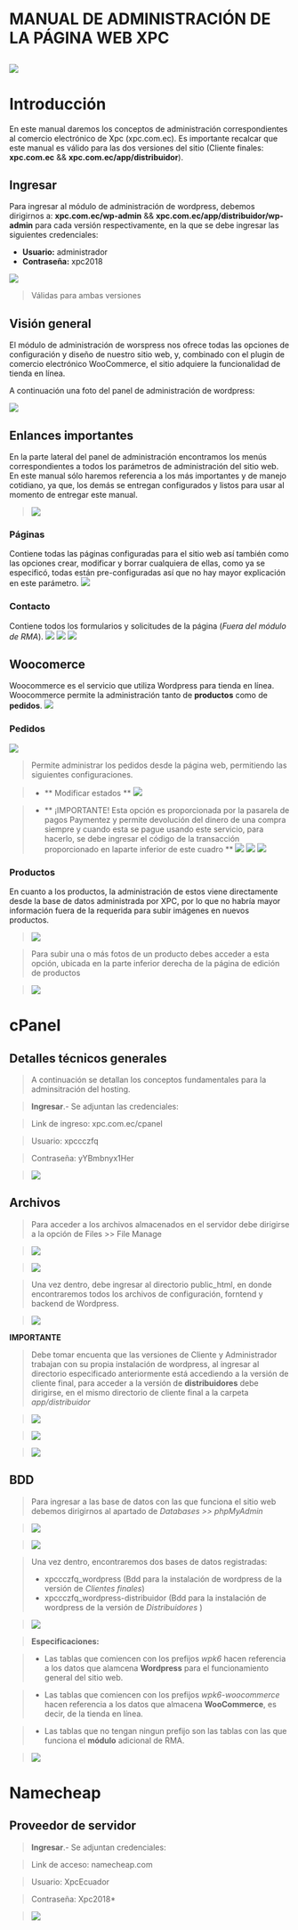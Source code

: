 # MANUAL DE ADMINISTRACIÓN DE LA PÁGINA WEB XPC

![](https://xpc.com.ec/guides-images/2.png)
------

# Introducción
En este manual daremos los conceptos de administración correspondientes al comercio electrónico de Xpc (xpc.com.ec). Es importante recalcar que este manual es válido para las dos versiones del sitio (Cliente finales: **xpc.com.ec** && **xpc.com.ec/app/distribuidor**).

## Ingresar
Para ingresar al módulo de administración de wordpress, debemos dirigirnos a: **xpc.com.ec/wp-admin** && **xpc.com.ec/app/distribuidor/wp-admin** para cada versión respectivamente, en la que se debe ingresar las siguientes credenciales:

- **Usuario:** administrador
- **Contraseña:** xpc2018

![](https://xpc.com.ec/guides-images/a1.png)

> Válidas para ambas versiones

## Visión general
El módulo de administración de worspress nos ofrece todas las opciones de configuración y diseño de nuestro sitio web, y, combinado con el plugin de comercio electrónico WooCommerce, el sitio adquiere la funcionalidad de tienda en línea.

A continuación una foto del panel de administración de wordpress:

![](https://xpc.com.ec/guides-images/a2.png)

## Enlances importantes
En la parte lateral del panel de administración encontramos los menús correspondientes a todos los parámetros de administración del sitio web. En este manual sólo haremos referencia a los más importantes y de manejo cotidiano, ya que, los demás se entregan configurados y listos para usar al momento de entregar este manual.

> ![](https://xpc.com.ec/guides-images/a3.png)

### Páginas 
Contiene todas las páginas configuradas para el sitio web así también como las opciones crear, modificar y borrar cualquiera de ellas, como ya se especificó, todas están pre-configuradas así que no hay mayor explicación en este parámetro.
![](https://xpc.com.ec/guides-images/a4.png)

### Contacto
Contiene todos los formularios y solicitudes de la página (*Fuera del módulo de RMA*).
![](https://xpc.com.ec/guides-images/a5.png)
![](https://xpc.com.ec/guides-images/a6.png)
![](https://xpc.com.ec/guides-images/a7.png)

## Woocomerce
Woocommerce es el servicio que utiliza Wordpress para tienda en línea. Woocommerce permite la administración tanto de **productos** como de **pedidos**.
![](https://xpc.com.ec/guides-images/a8.png)

### Pedidos
![](https://xpc.com.ec/guides-images/a9.png)

> Permite administrar los pedidos desde la página web, permitiendo las siguientes configuraciones.

> - ** Modificar estados **
> ![](https://xpc.com.ec/guides-images/a10.png)

> - ** ¡IMPORTANTE! Esta opción es proporcionada por la pasarela de pagos Paymentez y permite devolución del dinero de una compra siempre y cuando esta se pague usando este servicio, para hacerlo, se debe ingresar el código de la transacción proporcionado en laparte inferior de este cuadro **
> ![](https://xpc.com.ec/guides-images/a11.png)
> ![](https://xpc.com.ec/guides-images/a12.png)
> ![](https://xpc.com.ec/guides-images/a13.png)

### Productos
En cuanto a los productos, la administración de estos viene directamente desde la base de datos administrada por XPC, por lo que no habría mayor información fuera de la requerida para subir imágenes en nuevos productos.

> ![](https://xpc.com.ec/guides-images/a14.png)

> Para subir una o más fotos de un producto debes acceder a esta opción, ubicada en la parte inferior derecha de la página de edición de productos

> ![](https://xpc.com.ec/guides-images/a15.png)

# cPanel 
## Detalles técnicos generales

> A continuación se detallan los conceptos fundamentales para la adminsitración del hosting.

> **Ingresar**.- Se adjuntan las credenciales:

> Link de ingreso: xpc.com.ec/cpanel

> Usuario: xpccczfq

> Contraseña: yYBmbnyx1Her

> ![](https://xpc.com.ec/guides-images/a16.png)

## Archivos

> Para acceder a los archivos almacenados en el servidor debe dirigirse a la opción de Files >> File Manage

> ![](https://xpc.com.ec/guides-images/a18.png)

> ![](https://xpc.com.ec/guides-images/a19.png)

> Una vez dentro, debe ingresar al directorio public_html, en donde encontraremos todos los archivos de configuración, forntend y backend de Wordpress.

> ![](https://xpc.com.ec/guides-images/a20.png)

**IMPORTANTE**

> Debe tomar encuenta que las versiones de Cliente y Administrador trabajan con su propia instalación de wordpress, al ingresar al directorio especificado anteriormente está accediendo a la versión de cliente final, para acceder a la versión de **distribuidores** debe dirigirse, en el mismo directorio de cliente final a la carpeta *app/distribuidor*

> ![](https://xpc.com.ec/guides-images/a21.png)

> ![](https://xpc.com.ec/guides-images/a22.png)

> ![](https://xpc.com.ec/guides-images/a23.png)

## BDD

> Para ingresar a las base de datos con las que funciona el sitio web debemos dirigirnos al apartado de *Databases >> phpMyAdmin* 

> ![](https://xpc.com.ec/guides-images/a24.png)

> ![](https://xpc.com.ec/guides-images/a25.png)

> Una vez dentro, encontraremos dos bases de datos registradas:
> - xpccczfq_wordpress (Bdd para la instalación de wordpress de la versión de *Clientes finales*)
> - xpccczfq_wordpress-distribuidor (Bdd para la instalación de wordpress de la versión de *Distribuidores* )

> ![](https://xpc.com.ec/guides-images/a26.png)

> **Especificaciones:**

> - Las tablas que comiencen con los prefijos *wpk6* hacen referencia a los datos que alamcena **Wordpress** para el funcionamiento general del sitio web.

> - Las tablas que comiencen con los prefijos *wpk6-woocommerce* hacen referencia a los datos que almacena **WooCommerce**, es decir, de la tienda en línea.

> - Las tablas que no tengan ningun prefijo son las tablas con las que funciona el **módulo** adicional de RMA.

> ![](https://xpc.com.ec/guides-images/a27.png)

# Namecheap
## Proveedor de servidor

> **Ingresar**.- Se adjuntan credenciales:

> Link de acceso: namecheap.com

> Usuario: XpcEcuador

> Contraseña: Xpc2018*

> ![](https://xpc.com.ec/guides-images/a17.png)

